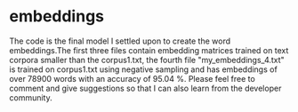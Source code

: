 # embeddings

The code is the final model I settled upon to create the word embeddings.The first three files contain embedding matrices trained on text corpora smaller than the corpus1.txt, the fourth file "my_embeddings_4.txt" is trained on corpus1.txt using negative sampling and has embeddings of over 78900 words with an accuracy of 95.04 %. Please feel free to comment and give suggestions so that I can also learn from the developer community.
